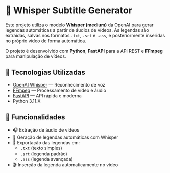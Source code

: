 # 🎥 Whisper Subtitle Generator

Este projeto utiliza o modelo **Whisper (medium)** da OpenAI para gerar legendas automáticas a partir de áudios de vídeos. As legendas são extraídas, salvas nos formatos `.txt`, `.srt` e `.ass`, e posteriormente inseridas no próprio vídeo de forma automática.

O projeto é desenvolvido com **Python**, **FastAPI** para a API REST e **FFmpeg** para manipulação de vídeos.

## 🧠 Tecnologias Utilizadas

- [OpenAI Whisper](https://github.com/openai/whisper) — Reconhecimento de voz
- [FFmpeg](https://ffmpeg.org/) — Processamento de vídeo e áudio
- [FastAPI](https://fastapi.tiangolo.com/) — API rápida e moderna
- Python 3.11.X

## 🚀 Funcionalidades

- 🎧 Extração de áudio de vídeos
- 📝 Geração de legendas automáticas com Whisper
- 💾 Exportação das legendas em:
  - `.txt` (texto simples)
  - `.srt` (legenda padrão)
  - `.ass` (legenda avançada)
- 🎬 Inserção da legenda automaticamente no vídeo
